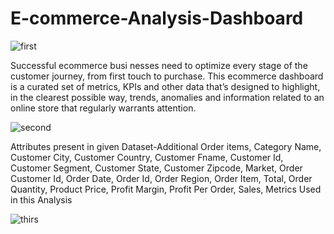 # E-commerce-Analysis-Dashboard
![first](https://github.com/AashishBharti/E-commerce-Analysis-Dashboard/assets/91819684/e9a49e5a-40b9-4029-b5f2-ecec14095ba2)

Successful ecommerce busi
nesses need to optimize every stage of the customer journey, from first touch to purchase. This ecommerce dashboard is a curated set of metrics, KPIs and other data that’s designed to highlight, in the clearest possible way, trends, anomalies and information related to an online store that regularly warrants attention.

![second](https://github.com/AashishBharti/E-commerce-Analysis-Dashboard/assets/91819684/73136f90-c929-4d90-9726-c4384334dc78)

Attributes present in given Dataset-Additional Order items, Category Name, Customer City, Customer Country, Customer Fname, Customer Id, Customer Segment, Customer State, Customer Zipcode, Market, Order Customer Id, Order Date, Order Id, Order Region, Order Item, Total, Order Quantity, Product Price, Profit Margin, Profit Per Order, Sales, Metrics Used in this Analysis

![thirs](https://github.com/AashishBharti/E-commerce-Analysis-Dashboard/assets/91819684/b3f2109d-070d-4bc5-bc0c-067ae55d0c78)
